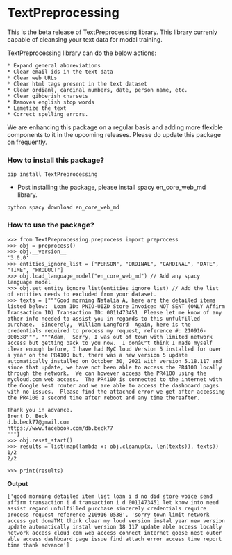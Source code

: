 # TextPreprocessing

This is the beta release of TextPreprocessing library. This library currenly capable of cleansing your text data for modal training.

TextPreprocessing library can do the below actions:

    * Expand general abbreviations
    * Clear email ids in the text data
    * Clear web URLs
    * Clear html tags present in the text dataset
    * Clear ordianl, cardinal numbers, date, person name, etc.
    * Clear gibberish charsets
    * Removes english stop words
    * Lemetize the text
    * Correct spelling errors.

We are enhancing this package on a regular basis and adding more flexible components to it in the upcoming releases. Please do update this package on frequently.

### How to install this package?

```
pip install TextPreprocessing

```
- Post installing the package, please install spacy en_core_web_md library.

```
python spacy download en_core_web_md
```

### How to use the package?

```
>>> from TextPreprocessing.preprocess import preprocess
>>> obj = preprocess()
>>> obj.__version__
'3.0.0'
>>> entities_ignore_list = ["PERSON", "ORDINAL", "CARDINAL", "DATE", "TIME", "PRODUCT"]
>>> obj.load_language_model("en_core_web_md") // Add any spacy language model
>>> obj.set_entity_ignore_list(entities_ignore_list) // Add the list of entities needs to excluded from your dataset.
>>> texts = ["""Good morning Natalia A, here are the detailed items listed below:  Loan ID: PNIO-UIZD Store Invoice: NOT SENT (ONLY Affirm Transaction ID) Transaction ID: 0011473451  Please let me know of any other info needed to assist you in regards to this unfulfilled purchase.  Sincerely,  William Langford  Again, here is the credentials required to process my request, reference #: 210916-000538""", """Adam,  Sorry, I was out of town with limited network access but getting back to you now.  I donâ€™t think I made myself clear enough before, I have had MyC loud Version 5 installed for over a year on the PR4100 but, there was a new version 5 update automatically installed on October 30, 2021 with version 5.18.117 and since that update, we have not been able to access the PR4100 locally through the network.  We can however access the PR4100 using the mycloud.com web access.  The PR4100 is connected to the internet with the Google Nest router and we are able to access the dashboard pages with no issues.  Please find the attached error we get after accessing the PR4100 a second time after reboot and any time thereafter.  

Thank you in advance.  
Brent D. Beck
d.b.beck77@gmail.com
https://www.facebook.com/db.beck77
"""]
>>> obj.reset_start()
>>> results = list(map(lambda x: obj.cleanup(x, len(texts)), texts))
1/2
2/2

>>> print(results)
```

**Output**

```
['good morning detailed item list loan i d no did store voice send affirm transaction i d transaction i d 0011473451 let know into need assist regard unfulfilled purchase sincerely credentials require process request reference 210916 0538', 'sorry town limit network access get donaTMt think clear my loud version instal year new version update automatically instal version 18 117 update able access locally network access cloud com web access connect internet goose nest outer able access dashboard page issue find attach error access time report time thank advance']

```
